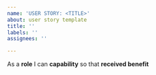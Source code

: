 ```yaml
---
name: 'USER STORY: <TITLE>'
about: user story template
title: ''
labels: ''
assignees: ''

---
```


As a **role** I can **capability** so that **received benefit**
